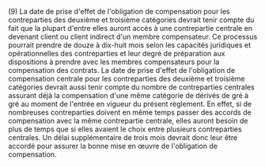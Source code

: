 (9) La date de prise d'effet de l'obligation de compensation pour les contreparties des deuxième et troisième catégories devrait tenir compte du fait que la plupart d'entre elles auront accès à une contrepartie centrale en devenant client ou client indirect d'un membre compensateur. Ce processus pourrait prendre de douze à dix-huit mois selon les capacités juridiques et opérationnelles des contreparties et leur degré de préparation aux dispositions à prendre avec les membres compensateurs pour la compensation des contrats. La date de prise d'effet de l'obligation de compensation centrale pour les contreparties des deuxième et troisième catégories devrait aussi tenir compte du nombre de contreparties centrales assurant déjà la compensation d'une même catégorie de dérivés de gré à gré au moment de l'entrée en vigueur du présent règlement. En effet, si de nombreuses contreparties doivent en même temps passer des accords de compensation avec la même contrepartie centrale, elles auront besoin de plus de temps que si elles avaient le choix entre plusieurs contreparties centrales. Un délai supplémentaire de trois mois devrait donc leur être accordé pour assurer la bonne mise en œuvre de l'obligation de compensation.